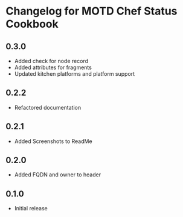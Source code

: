 # Changelog for MOTD Chef Status Cookbook

## 0.3.0

* Added check for node record
* Added attributes for fragments
* Updated kitchen platforms and platform support

## 0.2.2

* Refactored documentation

## 0.2.1

* Added Screenshots to ReadMe

## 0.2.0

* Added FQDN and owner to header

## 0.1.0

* Initial release
